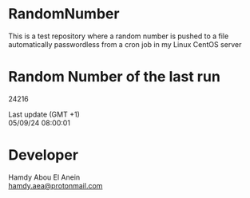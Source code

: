 # RandomNumber    
This is a test repository where a random number is pushed to a file automatically passwordless from a cron job in my Linux CentOS server    
# Random Number of the last run   
24216
      
Last update (GMT +1)    
05/09/24 08:00:01
# Developer    
Hamdy Abou El Anein   
hamdy.aea@protonmail.com

